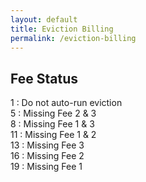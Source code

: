 ```yaml
---
layout: default
title: Eviction Billing
permalink: /eviction-billing
---
```


## Fee Status 
  
1
: Do not auto-run eviction  
5
: Missing Fee 2 & 3  
8
: Missing Fee 1 & 3  
11
: Missing Fee 1 & 2  
13
: Missing Fee 3  
16
: Missing Fee 2  
19
: Missing Fee 1  
